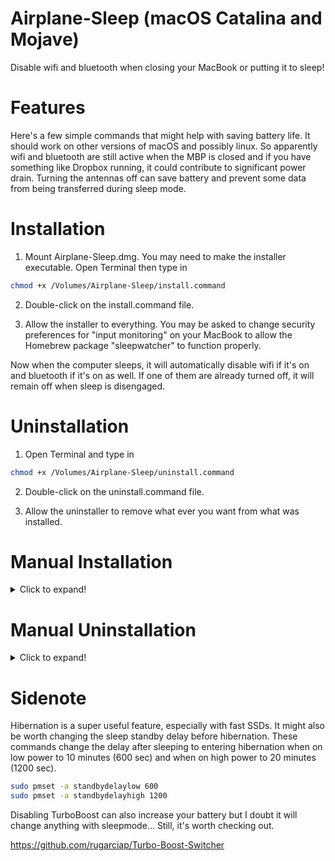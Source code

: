 # Airplane-Sleep (macOS Catalina and Mojave)
Disable wifi and bluetooth when closing your MacBook or putting it to sleep!

# Features
Here's a few simple commands that might help with saving battery life.  It should work on other versions of macOS and possibly linux.  So apparently wifi and bluetooth are still active when the MBP is closed and if you have something like Dropbox running, it could contribute to significant power drain.  Turning the antennas off can save battery and prevent some data from being transferred during sleep mode.

# Installation

1. Mount Airplane-Sleep.dmg.  You may need to make the installer executable.  Open Terminal then type in

```bash
chmod +x /Volumes/Airplane-Sleep/install.command
```

2. Double-click on the install.command file.

3. Allow the installer to everything.  You may be asked to change security preferences for "input monitoring" on your MacBook to allow the Homebrew package "sleepwatcher" to function properly.

Now when the computer sleeps, it will automatically disable wifi if it's on and bluetooth if it's on as well.  If one of them are already turned off, it will remain off when sleep is disengaged.

# Uninstallation

1. Open Terminal and type in

```bash
chmod +x /Volumes/Airplane-Sleep/uninstall.command
```

2. Double-click on the uninstall.command file.

3. Allow the uninstaller to remove what ever you want from what was installed.


# Manual Installation

<details>
  <summary>Click to expand!</summary>
  
  1. Run command on Terminal to install the Homebrew package manager.
  
  ```bash
  /usr/bin/ruby -e "$(curl -fsSL https://raw.githubusercontent.com/Homebrew/install/master/install)"
  ```
  
  2. Install command-line tools for controling bluetooth and executing sleep commands.  You may be asked to change security preferences for "input monitoring" on your MacBook to allow sleepwatcher to function properly.
  
  ```bash
  brew install blueutil
  brew install sleepwatcher
  brew services start sleepwatcher
  ```
  
  3. Move the hidden files ".sleep" and ".wakeup" from the .dmg into your user home directory.  Initialize file for ".bluestatus" and ".wifistatus".  Change permissions for each file.
  
  ```bash
  cp /Volume/Airplain-Sleep/.sleep ~/
  cp /Volume/Airplain-Sleep/.wakeup ~/
  
  echo 0 > ~/.bluestatus 
  echo 0 > ~/.wifistatus
  
  chmod +x ~/.sleep
  chmod +x ~/.wakeup
  chmod +x ~/.bluestatus
  chmod +x ~/.wifistatus
  ```
</details>

# Manual Uninstallation
<details>
  <summary>Click to expand!</summary>
  
  1. Uninstallation of configuration files.
  
  ```bash
  rm -rf ~/.sleep
  rm -rf ~/.wakeup
  rm -rf ~/.bluestatus
  rm -rf ~/.wifistatus
  ```
  
  2. Uninstallation of Homebrew packages.
  
  ```bash
  brew remove blueutil
  brew services stop sleepwatcher
  brew remove sleepwatcher
  ```
  
  3. Uninstallation of Homebrew (optional).
  
  ```bash
  ruby -e "$(curl -fsSL https://raw.githubusercontent.com/Homebrew/install/master/uninstall)"
  ```
  </details>

# Sidenote

Hibernation is a super useful feature, especially with fast SSDs.  It might also be worth changing the sleep standby delay before hibernation.  These commands change the delay after sleeping to entering hibernation when on low power to 10 minutes (600 sec) and when on high power to 20 minutes (1200 sec).


```bash
sudo pmset -a standbydelaylow 600
sudo pmset -a standbydelayhigh 1200
```

Disabling TurboBoost can also increase your battery but I doubt it will change anything with sleepmode...  Still, it's worth checking out.

https://github.com/rugarciap/Turbo-Boost-Switcher
